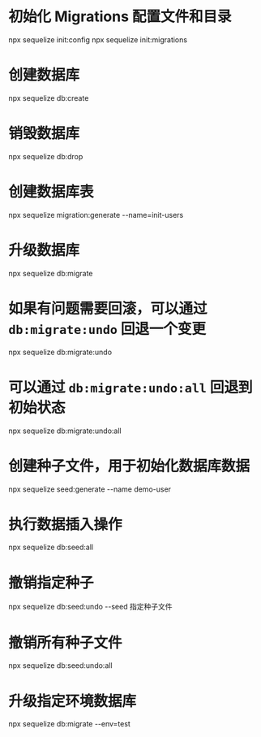 # 初始化 Migrations 配置文件和目录
npx sequelize init:config
npx sequelize init:migrations

# 创建数据库
npx sequelize db:create

# 销毁数据库
npx sequelize db:drop

# 创建数据库表
npx sequelize migration:generate --name=init-users

# 升级数据库
npx sequelize db:migrate

# 如果有问题需要回滚，可以通过 `db:migrate:undo` 回退一个变更
npx sequelize db:migrate:undo

# 可以通过 `db:migrate:undo:all` 回退到初始状态
npx sequelize db:migrate:undo:all

# 创建种子文件，用于初始化数据库数据
npx sequelize seed:generate --name demo-user

# 执行数据插入操作
npx sequelize db:seed:all

# 撤销指定种子
npx sequelize db:seed:undo --seed 指定种子文件

# 撤销所有种子文件
npx sequelize db:seed:undo:all

# 升级指定环境数据库
npx sequelize db:migrate --env=test